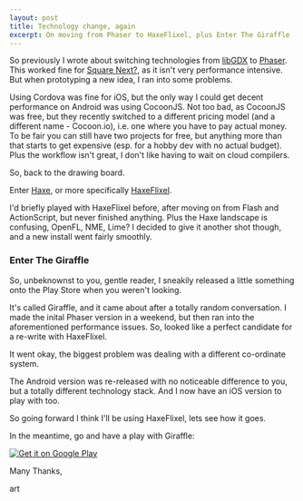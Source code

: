 ```yaml
---
layout: post
title: Technology change, again
excerpt: On moving from Phaser to HaxeFlixel, plus Enter The Giraffle
---
```


So previously I wrote about switching technologies from [libGDX](https://libgdx.badlogicgames.com/) to [Phaser](http://phaser.io/). This worked fine for [Square Next?](/square-next), as it isn't very performance intensive. But when prototyping a new idea, I ran into some problems.

Using Cordova was fine for iOS, but the only way I could get decent performance on Android was using CocoonJS. Not too bad, as CocoonJS was free, but they recently switched to a different pricing model (and a different name - Cocoon.io), i.e. one where you have to pay actual money. To be fair you can still have two projects for free, but anything more than that starts to get expensive (esp. for a hobby dev with no actual budget). Plus the workflow isn't great, I don't like having to wait on cloud compilers.

So, back to the drawing board.

Enter [Haxe](http://haxe.org/), or more specifically [HaxeFlixel](http://haxeflixel.com/).

I'd briefly played with HaxeFlixel before, after moving on from Flash and ActionScript, but never finished anything. Plus the Haxe landscape is confusing, OpenFL, NME, Lime?
I decided to give it another shot though, and a new install went fairly smoothly.


### Enter The Giraffle


So, unbeknownst to you, gentle reader, I sneakily released a little something onto the Play Store when you weren't looking.

It's called Giraffle, and it came about after a totally random conversation. I made the inital Phaser version in a weekend, but then ran into the aforementioned performance issues. So, looked like a perfect candidate for a re-write with HaxeFlixel.

It went okay, the biggest problem was dealing with a different co-ordinate system.

The Android version was re-released with no noticeable difference to you, but a totally different technology stack. And I now have an iOS version to play with too.

So going forward I think I'll be using HaxeFlixel, lets see how it goes.

In the meantime, go and have a play with Giraffle:


<a href="https://play.google.com/store/apps/details?id=org.sturgeon.giraffle">
  <img alt="Get it on Google Play"
       src="https://developer.android.com/images/brand/en_generic_rgb_wo_60.png" />

</a>

Many Thanks,


art
